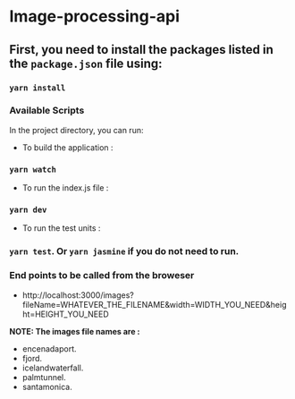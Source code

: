 # Image-processing-api

## First, you need to install the packages listed in the `package.json` file using:

### `yarn install`


### Available Scripts
In the project directory, you can run:

- To build the application :

### `yarn watch`


- To run the index.js file :  

### `yarn dev`

- To run the test units :

### `yarn test`. Or `yarn jasmine` if you do not need to run.

### End points to be called from the broweser
- http://localhost:3000/images?fileName=WHATEVER_THE_FILENAME&width=WIDTH_YOU_NEED&height=HEIGHT_YOU_NEED

**NOTE: The images file names are :**
- encenadaport.
- fjord.
- icelandwaterfall.
- palmtunnel.
- santamonica.
